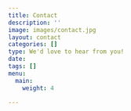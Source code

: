 ```yaml
---
title: Contact
description: ''
image: images/contact.jpg
layout: contact
categories: []
type: We'd love to hear from you!
date: 
tags: []
menu:
  main:
    weight: 4

---
```

